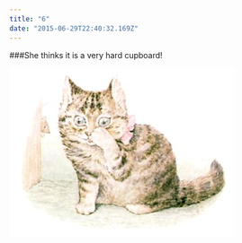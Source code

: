 ```yaml
---
title: "6"
date: "2015-06-29T22:40:32.169Z"
---
```


###She thinks it is a very hard cupboard!

![kitten](./m17.jpg)


